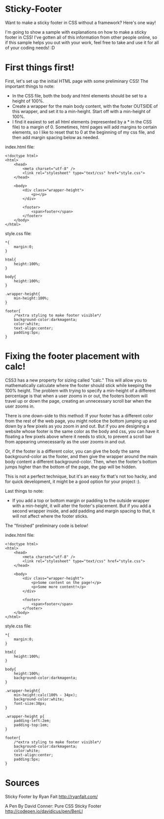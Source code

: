 # Sticky-Footer
Want to make a sticky footer in CSS without a framework? Here's one way!

I'm going to show a sample with explanations on how to make a sticky footer in CSS! I've gotten all of this information from other people online, so if this sample helps you out with your work, feel free to take and use it for all of your coding needs! :D

# First things first!

First, let's set up the initial HTML page with some preliminary CSS! The important things to note:
- In the CSS file, both the body and html elements should be set to a height of 100%.
- Create a wrapper for the main body content, with the footer OUTSIDE of this wrapper, and set it to a min-height. Start off with a min-height of 100%.
- I find it easiest to set all html elements (represented by a * in the CSS file) to a margin of 0. Sometimes, html pages will add margins to certain elements, so I like to reset that to 0 at the beginning of my css file, and then add margin spacing below as needed.

index.html file:

```
<!doctype html>
<html>
    <head>
        <meta charset="utf-8" />
        <link rel="stylesheet" type="text/css" href="style.css">
    </head>
    
    <body>
        <div class="wrapper-height">
            <p></p>
        </div>
        
        <footer>
            <span>footer</span>
        </footer>
    </body>
</html>
```


style.css file:

```
*{
    margin:0;
}

html{
    height:100%;
}

body{
    height:100%;
}

.wrapper-height{
    min-height:100%;
}

footer{
    /*extra styling to make footer visible*/
    background-color:darkmagenta;
    color:white;
    text-align:center;
    padding:5px;
}
```

# Fixing the footer placement with calc!

CSS3 has a new property for sizing called "calc." This will allow you to mathematically calculate where the footer should stick while keeping the 100% height. The problem with trying to specify a min-height of a different percentage is that when a user zooms in or out, the footers bottom will travel up or down the page, creating an unnecessary scroll bar when the user zooms in.

There is one down-side to this method: If your footer has a different color from the rest of the web page, you might notice the bottom jumping up and down by a few pixels as you zoom in and out. But if you are designing a website whose footer is the same color as the body and css, you can have it floating a few pixels above where it needs to stick, to prevent a scroll bar from appearing unnecessarily as the user zooms in and out.

Or, if the footer is a different color, you can give the body the same background-color as the footer, and then give the wrapper around the main body content a different background-color. Then, when the footer's bottom jumps higher than the bottom of the page, the gap will be hidden.

This is not a perfect technique, but it's an easy fix that's not too hacky, and for quick development, it might be a good option for your project :).

Last things to note:
- If you add a top or bottom margin or padding to the outside wrapper with a min-height, it will alter the footer's placement. But if you add a second wrapper inside, and add padding and margin spacing to that, it will not affect where the footer sticks.

The "finished" preliminary code is below!

index.html file:
```
<!doctype html>
<html>
    <head>
        <meta charset="utf-8" />
        <link rel="stylesheet" type="text/css" href="style.css">
    </head>
    
    <body>
        <div class="wrapper-height">
            <p>Some content on the page!</p>
            <p>Some more content!</p>
        </div>
        
        <footer>
            <span>footer</span>
        </footer>
    </body>
</html>
```

style.css file:
```
*{
    margin:0;
}

html{
    height:100%;
}

body{
    height:100%;
    background-color:darkmagenta;
}

.wrapper-height{
    min-height:calc(100% - 34px);
    background-color:white;
    font-size:30px;
}

.wrapper-height p{
    padding-left:2em;
    padding-top:1em;
}

footer{
    /*extra styling to make footer visible*/
    background-color:darkmagenta;
    color:white;
    text-align:center;
    padding:5px;
}
```


# Sources
Sticky Footer by Ryan Fait
http://ryanfait.com/

A Pen By David Conner: Pure CSS Sticky Footer
http://codepen.io/davidicus/pen/BenLl
